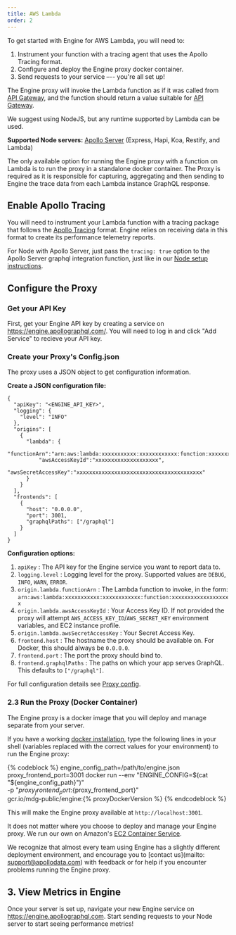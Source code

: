 ```yaml
---
title: AWS Lambda
order: 2
---
```


To get started with Engine for AWS Lambda, you will need to:
1. Instrument your function with a tracing agent that uses the Apollo Tracing format.
2. Configure and deploy the Engine proxy docker container.
3. Send requests to your service –-- you're all set up!

The Engine proxy will invoke the Lambda function as if it was called from [API Gateway](https://docs.aws.amazon.com/apigateway/latest/developerguide/api-gateway-set-up-simple-proxy.html#api-gateway-simple-proxy-for-lambda-input-format), and the function should return a value suitable for [API Gateway](https://docs.aws.amazon.com/apigateway/latest/developerguide/api-gateway-set-up-simple-proxy.html#api-gateway-simple-proxy-for-lambda-output-format).

We suggest using NodeJS, but any runtime supported by Lambda can be used.

**Supported Node servers:** [Apollo Server](https://github.com/apollographql/apollo-server) (Express, Hapi, Koa, Restify, and Lambda)

The only available option for running the Engine proxy with a function on Lambda is to run the proxy in a standalone docker container. The Proxy is required as it is responsible for capturing, aggregating and then sending to Engine the trace data from each Lambda instance GraphQL response.

<h2 id="enable-apollo-tracing" title="Enable Apollo Tracing">Enable Apollo Tracing</h2>

You will need to instrument your Lambda function with a tracing package that follows the [Apollo Tracing](https://github.com/apollographql/apollo-tracing) format. Engine relies on receiving data in this format to create its performance telemetry reports.

For Node with Apollo Server, just pass the `tracing: true` option to the Apollo Server graphql integration function, just like in our [Node setup instructions](./setup-node.html#apollo-server-config).

<h2 id="configure-proxy" title="Configure the Proxy">Configure the Proxy</h2>

<h3 id="get-api-key" title="Get your API Key">Get your API Key</h3>

First, get your Engine API key by creating a service on https://engine.apollographql.com/. You will need to log in and click "Add Service" to recieve your API key.

<h3 id="create-config-json" title="Create your Config.json">Create your Proxy's Config.json</h3>

The proxy uses a JSON object to get configuration information.

**Create a JSON configuration file:**

```
{
  "apiKey": "<ENGINE_API_KEY>",
  "logging": {
    "level": "INFO"
  },
  "origins": [
    {
      "lambda": {
          "functionArn":"arn:aws:lambda:xxxxxxxxxxx:xxxxxxxxxxxx:function:xxxxxxxxxxxxxxxxxxx",
          "awsAccessKeyId":"xxxxxxxxxxxxxxxxxxxx",
          "awsSecretAccessKey":"xxxxxxxxxxxxxxxxxxxxxxxxxxxxxxxxxxxxxxxx"
      }
    }
  ],
  "frontends": [
    {
      "host": "0.0.0.0",
      "port": 3001,
      "graphqlPaths": ["/graphql"]
    }
  ]
}
```

**Configuration options:**

1. `apiKey` : The API key for the Engine service you want to report data to.
2. `logging.level` : Logging level for the proxy. Supported values are `DEBUG`, `INFO`, `WARN`, `ERROR`.
3. `origin.lambda.functionArn` : The Lambda function to invoke, in the form: `arn:aws:lambda:xxxxxxxxxxx:xxxxxxxxxxxx:function:xxxxxxxxxxxxxxxxxxx`
4. `origin.lambda.awsAccessKeyId` : Your Access Key ID. If not provided the proxy will attempt `AWS_ACCESS_KEY_ID`/`AWS_SECRET_KEY` environment variables, and EC2 instance profile.
5. `origin.lambda.awsSecretAccessKey` : Your Secret Access Key.
7. `frontend.host` : The hostname the proxy should be available on. For Docker, this should always be `0.0.0.0`.
8. `frontend.port` : The port the proxy should bind to.
9. `frontend.graphqlPaths` : The paths on which your app serves GraphQL. This defaults to `["/graphql"]`.

For full configuration details see [Proxy config](proto-doc.html).

<h3 id="run-the-proxy" title="Run the Proxy">2.3 Run the Proxy (Docker Container)</h3>

The Engine proxy is a docker image that you will deploy and manage separate from your server.

If you have a working [docker installation](https://docs.docker.com/engine/installation/), type the following lines in your shell (variables replaced with the correct values for your environment) to run the Engine proxy:

{% codeblock %}
engine_config_path=/path/to/engine.json
proxy_frontend_port=3001
docker run --env "ENGINE_CONFIG=$(cat "${engine_config_path}")" \
  -p "${proxy_frontend_port}:${proxy_frontend_port}" \
  gcr.io/mdg-public/engine:{% proxyDockerVersion %}
{% endcodeblock %}

This will make the Engine proxy available at `http://localhost:3001`.

It does not matter where you choose to deploy and manage your Engine proxy. We run our own on Amazon's [EC2 Container Service](https://aws.amazon.com/ecs/).

We recognize that almost every team using Engine has a slightly different deployment environment, and encourage you to [contact us](mailto: support@apollodata.com) with feedback or for help if you encounter problems running the Engine proxy.

<h2 id="view-metrics-in-engine" title="View Metrics in Engine">3. View Metrics in Engine</h2>

Once your server is set up, navigate your new Engine service on https://engine.apollographql.com. Start sending requests to your Node server to start seeing performance metrics!
